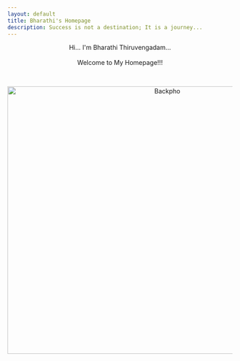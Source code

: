 ```yaml
---
layout: default
title: Bharathi's Homepage
description: Success is not a destination; It is a journey... 
---
```

 <p align="center"> 
Hi... I'm Bharathi Thiruvengadam... <br /> <br /> Welcome to My Homepage!!!
 </p>
<br />
<p align="center">
 <img src="Backpho.png" alt="Backpho" width="700" height="600"/>
 </p>

